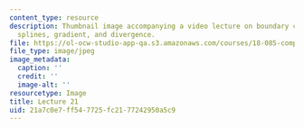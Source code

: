 ```yaml
---
content_type: resource
description: Thumbnail image accompanying a video lecture on boundary conditions,
  splines, gradient, and divergence.
file: https://ol-ocw-studio-app-qa.s3.amazonaws.com/courses/18-085-computational-science-and-engineering-i-fall-2008/21a7c0e7ff547725fc2177242950a5c9_21.jpg
file_type: image/jpeg
image_metadata:
  caption: ''
  credit: ''
  image-alt: ''
resourcetype: Image
title: Lecture 21
uid: 21a7c0e7-ff54-7725-fc21-77242950a5c9
---
```

